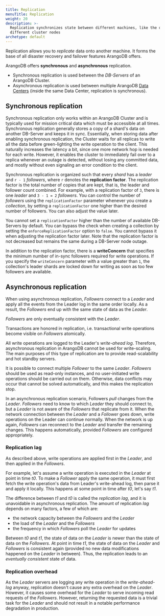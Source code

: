 ```yaml
---
title: Replication
menuTitle: Replication
weight: 20
description: >-
  Replication synchronizes state between different machines, like the data of
  different cluster nodes
archetype: default
---
```

Replication allows you to *replicate* data onto another machine. It
forms the base of all disaster recovery and failover features ArangoDB
offers. 

ArangoDB offers **synchronous** and **asynchronous** replication.

- Synchronous replication is used between the _DB-Servers_ of an ArangoDB Cluster.
- Asynchronous replication is used between multiple ArangoDB [Data Centers](../arangosync/deployment/_index.md)
  (inside the same Data Center, replication is synchronous).

## Synchronous replication

Synchronous replication only works within an ArangoDB Cluster and is typically
used for mission critical data which must be accessible at all
times. Synchronous replication generally stores a copy of a shard's
data on another DB-Server and keeps it in sync. Essentially, when storing
data after enabling synchronous replication, the Cluster waits for
all replicas to write all the data before green-lighting the write
operation to the client. This naturally increases the latency a
bit, since one more network hop is needed for each write. However, it
enables the cluster to immediately fail over to a replica whenever
an outage is detected, without losing any committed data, and
mostly without even signaling an error condition to the client. 

Synchronous replication is organized such that every _shard_ has a
_leader_ and `r - 1` _followers_, where `r` denotes the **replication factor**.
The replication factor is the total number of copies that are kept, that is, the
leader and follower count combined. For example, with a replication factor of
`3`, there is one _leader_ and `3 - 1 = 2` _followers_. You can control the
number of _followers_ using the `replicationFactor` parameter whenever you
create a _collection_, by setting a `replicationFactor` one higher than the
desired number of followers. You can also adjust the value later.

You cannot set a `replicationFactor` higher than the number of available
DB-Servers by default. You can bypass the check when creating a collection by
setting the `enforceReplicationFactor` option to `false`. You cannot bypass it
when adjusting the replication factor later. Note that the replication factor
is not decreased but remains the same during a DB-Server node outage.

In addition to the replication factor, there is a **writeConcern** that
specifies the minimum number of in-sync followers required for write operations.
If you specify the `writeConcern` parameter with a value greater than `1`, the
collection's leader shards are locked down for writing as soon as too few
followers are available.

## Asynchronous replication

When using asynchronous replication, _Followers_ connect to a _Leader_ and apply
all the events from the Leader log in the same order locally. As a result, the
_Followers_ end up with the same state of data as the _Leader_.

_Followers_ are only eventually consistent with the _Leader_.

Transactions are honored in replication, i.e. transactional write operations 
become visible on _Followers_ atomically.

All write operations are logged to the Leader's _write-ahead log_. Therefore,
asynchronous replication in ArangoDB cannot be used for write-scaling. The main
purposes of this type of replication are to provide read-scalability and
hot standby servers.

It is possible to connect multiple _Follower_ to the same _Leader_. _Followers_
should be used as read-only instances, and no user-initiated write operations 
should be carried out on them. Otherwise, data conflicts may occur that cannot
be solved automatically, and this makes the replication stop.

In an asynchronous replication scenario, Followers _pull_ changes
from the _Leader_. _Followers_ need to know to which _Leader_ they should 
connect to, but a _Leader_ is not aware of the _Followers_ that replicate from it. 
When the network connection between the _Leader_ and a _Follower_ goes down, write 
operations on the Leader can continue normally. When the network is up again, _Followers_ 
can reconnect to the _Leader_ and transfer the remaining changes. This 
happens automatically, provided _Followers_ are configured appropriately.

### Replication lag

As described above, write operations are applied first in the _Leader_, and then applied 
in the _Followers_. 

For example, let's assume a write operation is executed in the _Leader_ 
at point in time _t0_. To make a _Follower_ apply the same operation, it must first 
fetch the write operation's data from Leader's write-ahead log, then parse it and 
apply it locally. This happens at some point in time after _t0_, let's say _t1_. 

The difference between _t1_ and _t0_ is called the _replication lag_, and it is unavoidable 
in asynchronous replication. The amount of replication _lag_ depends on many factors, a 
few of which are:

- the network capacity between the _Followers_ and the _Leader_
- the load of the _Leader_ and the _Followers_
- the frequency in which _Followers_ poll the _Leader_ for updates

Between _t0_ and _t1_, the state of data on the _Leader_ is newer than the state of data
on the _Followers_. At point in time _t1_, the state of data on the _Leader_ and _Followers_
is consistent again (provided no new data modifications happened on the _Leader_ in
between). Thus, the replication leads to an _eventually consistent_ state of data.

### Replication overhead

As the _Leader_ servers are logging any write operation in the _write-ahead-log_
anyway, replication doesn't cause any extra overhead on the _Leader_. However, it
causes some overhead for the _Leader_ to serve incoming read
requests of the _Followers_. However, returning the requested data is a trivial
task for the _Leader_ and should not result in a notable performance
degradation in production.
